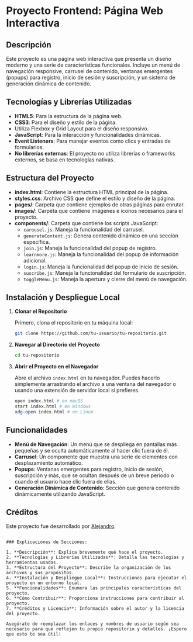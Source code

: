# Proyecto Frontend: Página Web Interactiva

## Descripción

Este proyecto es una página web interactiva que presenta un diseño moderno y una serie de características funcionales. Incluye un menú de navegación responsive, carrusel de contenido, ventanas emergentes (popups) para registro, inicio de sesión y suscripción, y un sistema de generación dinámica de contenido.

## Tecnologías y Librerías Utilizadas

- **HTML5**: Para la estructura de la página web.
- **CSS3**: Para el diseño y estilo de la página.
- Utiliza Flexbox y Grid Layout para el diseño responsivo.
- **JavaScript**: Para la interacción y funcionalidades dinámicas.
- **Event Listeners**: Para manejar eventos como clics y entradas de formularios.
- **No librerías externas**: El proyecto no utiliza librerías o frameworks externos, se basa en tecnologías nativas.

## Estructura del Proyecto

- **index.html**: Contiene la estructura HTML principal de la página.
- **styles.css**: Archivo CSS que define el estilo y diseño de la página.
- **pages/**: Carpeta que contiene ejemplos de otras páginas para enrutar.
- **images/**: Carpeta que contiene imágenes e iconos necesarios para el proyecto.
- **components/**: Carpeta que contiene los scripts JavaScript:
  - `carousel.js`: Maneja la funcionalidad del carrusel.
  - `generateContent.js`: Genera contenido dinámico en una sección específica.
  - `join.js`: Maneja la funcionalidad del popup de registro.
  - `learnmore.js`: Maneja la funcionalidad del popup de información adicional.
  - `login.js`: Maneja la funcionalidad del popup de inicio de sesión.
  - `suscribe.js`: Maneja la funcionalidad del formulario de suscripción.
  - `toggleMenu.js`: Maneja la apertura y cierre del menú de navegación.

## Instalación y Despliegue Local

1. **Clonar el Repositorio**

   Primero, clona el repositorio en tu máquina local:

   ```bash
   git clone https://github.com/tu-usuario/tu-repositorio.git
   ```

2. **Navegar al Directorio del Proyecto**

   ```bash
   cd tu-repositorio
   ```

3. **Abrir el Proyecto en el Navegador**

   Abre el archivo `index.html` en tu navegador. Puedes hacerlo simplemente arrastrando el archivo a una ventana del navegador o usando una extensión de servidor local si prefieres.

   ```bash
   open index.html # en macOS
   start index.html # en Windows
   xdg-open index.html # en Linux
   ```

## Funcionalidades

- **Menú de Navegación**: Un menú que se despliega en pantallas más pequeñas y se oculta automáticamente al hacer clic fuera de él.
- **Carrusel**: Un componente que muestra una serie de elementos con desplazamiento automático.
- **Popups**: Ventanas emergentes para registro, inicio de sesión, suscripción y más, que se ocultan después de un breve período o cuando el usuario hace clic fuera de ellas.
- **Generación Dinámica de Contenido**: Sección que genera contenido dinámicamente utilizando JavaScript.


## Créditos

Este proyecto fue desarrollado por [Alejandro](https://github.com/aleegr10).

```

### Explicaciones de Secciones:

1. **Descripción**: Explica brevemente qué hace el proyecto.
2. **Tecnologías y Librerías Utilizadas**: Detalla las tecnologías y herramientas usadas.
3. **Estructura del Proyecto**: Describe la organización de los archivos y sus propósitos.
4. **Instalación y Despliegue Local**: Instrucciones para ejecutar el proyecto en un entorno local.
5. **Funcionalidades**: Enumera las principales características del proyecto.
6. **Cómo Contribuir**: Proporciona instrucciones para contribuir al proyecto.
7. **Créditos y Licencia**: Información sobre el autor y la licencia del proyecto.

Asegúrate de reemplazar los enlaces y nombres de usuario según sea necesario para que reflejen tu propio repositorio y detalles. ¡Espero que esto te sea útil!
```
